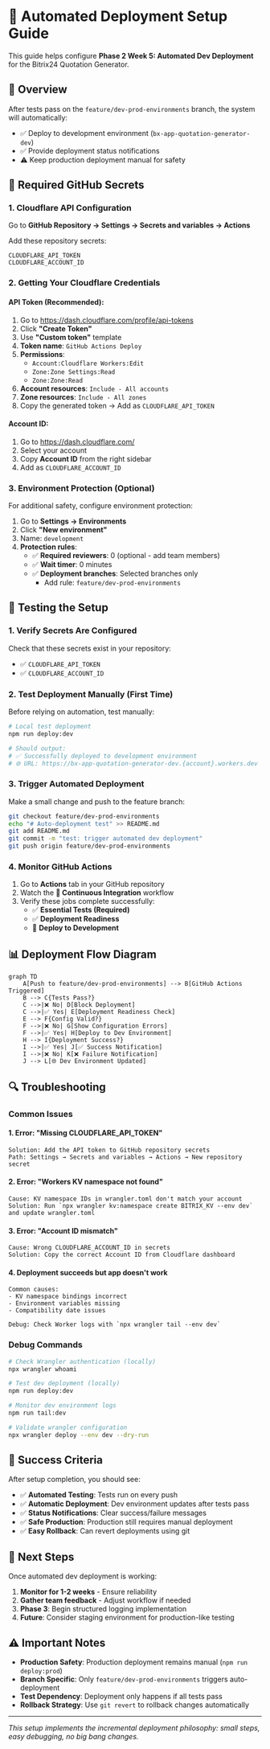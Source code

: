 # 🚀 Automated Deployment Setup Guide

This guide helps configure **Phase 2 Week 5: Automated Dev Deployment** for the Bitrix24 Quotation Generator.

## 🎯 Overview

After tests pass on the `feature/dev-prod-environments` branch, the system will automatically:
- ✅ Deploy to development environment (`bx-app-quotation-generator-dev`)
- ✅ Provide deployment status notifications
- ⚠️ Keep production deployment manual for safety

## 🔧 Required GitHub Secrets

### 1. Cloudflare API Configuration

Go to **GitHub Repository → Settings → Secrets and variables → Actions**

Add these repository secrets:

```
CLOUDFLARE_API_TOKEN
CLOUDFLARE_ACCOUNT_ID
```

### 2. Getting Your Cloudflare Credentials

#### API Token (Recommended):
1. Go to https://dash.cloudflare.com/profile/api-tokens
2. Click **"Create Token"**
3. Use **"Custom token"** template
4. **Token name**: `GitHub Actions Deploy`
5. **Permissions**:
   - `Account:Cloudflare Workers:Edit`
   - `Zone:Zone Settings:Read` 
   - `Zone:Zone:Read`
6. **Account resources**: `Include - All accounts`
7. **Zone resources**: `Include - All zones`
8. Copy the generated token → Add as `CLOUDFLARE_API_TOKEN`

#### Account ID:
1. Go to https://dash.cloudflare.com/
2. Select your account
3. Copy **Account ID** from the right sidebar
4. Add as `CLOUDFLARE_ACCOUNT_ID`

### 3. Environment Protection (Optional)

For additional safety, configure environment protection:

1. Go to **Settings → Environments**  
2. Click **"New environment"**
3. Name: `development`
4. **Protection rules**:
   - ✅ **Required reviewers**: 0 (optional - add team members)
   - ✅ **Wait timer**: 0 minutes
   - ✅ **Deployment branches**: Selected branches only
     - Add rule: `feature/dev-prod-environments`

## 🧪 Testing the Setup

### 1. Verify Secrets Are Configured

Check that these secrets exist in your repository:
- ✅ `CLOUDFLARE_API_TOKEN` 
- ✅ `CLOUDFLARE_ACCOUNT_ID`

### 2. Test Deployment Manually (First Time)

Before relying on automation, test manually:

```bash
# Local test deployment
npm run deploy:dev

# Should output:
# ✅ Successfully deployed to development environment
# 🌐 URL: https://bx-app-quotation-generator-dev.{account}.workers.dev
```

### 3. Trigger Automated Deployment

Make a small change and push to the feature branch:

```bash
git checkout feature/dev-prod-environments
echo "# Auto-deployment test" >> README.md
git add README.md
git commit -m "test: trigger automated dev deployment"
git push origin feature/dev-prod-environments
```

### 4. Monitor GitHub Actions

1. Go to **Actions** tab in your GitHub repository
2. Watch the **🚀 Continuous Integration** workflow
3. Verify these jobs complete successfully:
   - ✅ **Essential Tests (Required)**
   - ✅ **Deployment Readiness**  
   - 🚀 **Deploy to Development**

## 📊 Deployment Flow Diagram

```mermaid
graph TD
    A[Push to feature/dev-prod-environments] --> B[GitHub Actions Triggered]
    B --> C{Tests Pass?}
    C -->|❌ No| D[Block Deployment]
    C -->|✅ Yes| E[Deployment Readiness Check]
    E --> F{Config Valid?}
    F -->|❌ No| G[Show Configuration Errors]
    F -->|✅ Yes| H[Deploy to Dev Environment]
    H --> I{Deployment Success?}
    I -->|✅ Yes| J[✅ Success Notification]
    I -->|❌ No| K[❌ Failure Notification]
    J --> L[🌐 Dev Environment Updated]
```

## 🔍 Troubleshooting

### Common Issues

#### 1. **Error: "Missing CLOUDFLARE_API_TOKEN"**
```
Solution: Add the API token to GitHub repository secrets
Path: Settings → Secrets and variables → Actions → New repository secret
```

#### 2. **Error: "Workers KV namespace not found"**
```
Cause: KV namespace IDs in wrangler.toml don't match your account
Solution: Run `npx wrangler kv:namespace create BITRIX_KV --env dev` and update wrangler.toml
```

#### 3. **Error: "Account ID mismatch"**
```
Cause: Wrong CLOUDFLARE_ACCOUNT_ID in secrets  
Solution: Copy the correct Account ID from Cloudflare dashboard
```

#### 4. **Deployment succeeds but app doesn't work**
```
Common causes:
- KV namespace bindings incorrect
- Environment variables missing
- Compatibility date issues

Debug: Check Worker logs with `npx wrangler tail --env dev`
```

### Debug Commands

```bash
# Check Wrangler authentication (locally)
npx wrangler whoami

# Test dev deployment (locally)
npm run deploy:dev

# Monitor dev environment logs
npm run tail:dev

# Validate wrangler configuration
npx wrangler deploy --env dev --dry-run
```

## 🎯 Success Criteria

After setup completion, you should see:

- ✅ **Automated Testing**: Tests run on every push
- ✅ **Automatic Deployment**: Dev environment updates after tests pass  
- ✅ **Status Notifications**: Clear success/failure messages
- ✅ **Safe Production**: Production still requires manual deployment
- ✅ **Easy Rollback**: Can revert deployments using git

## 🚀 Next Steps

Once automated dev deployment is working:

1. **Monitor for 1-2 weeks** - Ensure reliability
2. **Gather team feedback** - Adjust workflow if needed  
3. **Phase 3**: Begin structured logging implementation
4. **Future**: Consider staging environment for production-like testing

## ⚠️ Important Notes

- **Production Safety**: Production deployment remains manual (`npm run deploy:prod`)
- **Branch Specific**: Only `feature/dev-prod-environments` triggers auto-deployment
- **Test Dependency**: Deployment only happens if all tests pass
- **Rollback Strategy**: Use `git revert` to rollback changes automatically

---

*This setup implements the incremental deployment philosophy: small steps, easy debugging, no big bang changes.*